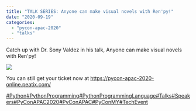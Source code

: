 ```yaml
---
title: "TALK SERIES: Anyone can make visual novels with Ren'py!"
date: "2020-09-19"
categories:
  - "pycon-apac-2020"
  - "talks"
---
```


Catch up with Dr. Sony Valdez in his talk, Anyone can make visual novels with Ren'py!

![](/archived-images/19th-1330-1400-sony-valdez-1.png?w=1024)

You can still get your ticket now at https://pycon-apac-2020-online.peatix.com/

[#Python](https://www.facebook.com/hashtag/python?source=feed_text&epa=HASHTAG&__xts__%5B0%5D=68.ARA6T-PcqYhE64o2aarK9L66W6ny7CCDyBecQy09CY-Rgey3jYsTX5sbTxFlO4J0WywYh9IO42cXk_vhNThDCFl4NVfoCP3czb55zMv_o8bJtydQy7yq7r9S_WnKB7VQDtJrv33XgT_CaEne30QMrYJUjB6_cjboU9-j_V70t5KBRIHYy_oR2_bpBTbG5d9rdnyHH3HEuFkk0-B1L1USK-JqTiMoj9DIruzwJYmo23O4g_Ir3fP1GLGaFMG2tFMebqadAHZ2XPWCYx1UQLDI5SrzcLScqU3PyedboPAizVrHuoX1p7pWCRM8WAAIAQQgUTBGRjJXYuFmCuvl4wAYXqA&__tn__=%2ANK-R)[#PythonProgramming](https://www.facebook.com/hashtag/pythonprogramming?source=feed_text&epa=HASHTAG&__xts__%5B0%5D=68.ARA6T-PcqYhE64o2aarK9L66W6ny7CCDyBecQy09CY-Rgey3jYsTX5sbTxFlO4J0WywYh9IO42cXk_vhNThDCFl4NVfoCP3czb55zMv_o8bJtydQy7yq7r9S_WnKB7VQDtJrv33XgT_CaEne30QMrYJUjB6_cjboU9-j_V70t5KBRIHYy_oR2_bpBTbG5d9rdnyHH3HEuFkk0-B1L1USK-JqTiMoj9DIruzwJYmo23O4g_Ir3fP1GLGaFMG2tFMebqadAHZ2XPWCYx1UQLDI5SrzcLScqU3PyedboPAizVrHuoX1p7pWCRM8WAAIAQQgUTBGRjJXYuFmCuvl4wAYXqA&__tn__=%2ANK-R)[#PythonProgrammingLanguage](https://www.facebook.com/hashtag/pythonprogramminglanguage?source=feed_text&epa=HASHTAG&__xts__%5B0%5D=68.ARA6T-PcqYhE64o2aarK9L66W6ny7CCDyBecQy09CY-Rgey3jYsTX5sbTxFlO4J0WywYh9IO42cXk_vhNThDCFl4NVfoCP3czb55zMv_o8bJtydQy7yq7r9S_WnKB7VQDtJrv33XgT_CaEne30QMrYJUjB6_cjboU9-j_V70t5KBRIHYy_oR2_bpBTbG5d9rdnyHH3HEuFkk0-B1L1USK-JqTiMoj9DIruzwJYmo23O4g_Ir3fP1GLGaFMG2tFMebqadAHZ2XPWCYx1UQLDI5SrzcLScqU3PyedboPAizVrHuoX1p7pWCRM8WAAIAQQgUTBGRjJXYuFmCuvl4wAYXqA&__tn__=%2ANK-R)[#Talks](https://www.facebook.com/hashtag/talks?source=feed_text&epa=HASHTAG&__xts__%5B0%5D=68.ARA6T-PcqYhE64o2aarK9L66W6ny7CCDyBecQy09CY-Rgey3jYsTX5sbTxFlO4J0WywYh9IO42cXk_vhNThDCFl4NVfoCP3czb55zMv_o8bJtydQy7yq7r9S_WnKB7VQDtJrv33XgT_CaEne30QMrYJUjB6_cjboU9-j_V70t5KBRIHYy_oR2_bpBTbG5d9rdnyHH3HEuFkk0-B1L1USK-JqTiMoj9DIruzwJYmo23O4g_Ir3fP1GLGaFMG2tFMebqadAHZ2XPWCYx1UQLDI5SrzcLScqU3PyedboPAizVrHuoX1p7pWCRM8WAAIAQQgUTBGRjJXYuFmCuvl4wAYXqA&__tn__=%2ANK-R)[#Speakers](https://www.facebook.com/hashtag/speakers?source=feed_text&epa=HASHTAG&__xts__%5B0%5D=68.ARA6T-PcqYhE64o2aarK9L66W6ny7CCDyBecQy09CY-Rgey3jYsTX5sbTxFlO4J0WywYh9IO42cXk_vhNThDCFl4NVfoCP3czb55zMv_o8bJtydQy7yq7r9S_WnKB7VQDtJrv33XgT_CaEne30QMrYJUjB6_cjboU9-j_V70t5KBRIHYy_oR2_bpBTbG5d9rdnyHH3HEuFkk0-B1L1USK-JqTiMoj9DIruzwJYmo23O4g_Ir3fP1GLGaFMG2tFMebqadAHZ2XPWCYx1UQLDI5SrzcLScqU3PyedboPAizVrHuoX1p7pWCRM8WAAIAQQgUTBGRjJXYuFmCuvl4wAYXqA&__tn__=%2ANK-R)[#PyConAPAC2020](https://www.facebook.com/hashtag/pyconapac2020?source=feed_text&epa=HASHTAG&__xts__%5B0%5D=68.ARA6T-PcqYhE64o2aarK9L66W6ny7CCDyBecQy09CY-Rgey3jYsTX5sbTxFlO4J0WywYh9IO42cXk_vhNThDCFl4NVfoCP3czb55zMv_o8bJtydQy7yq7r9S_WnKB7VQDtJrv33XgT_CaEne30QMrYJUjB6_cjboU9-j_V70t5KBRIHYy_oR2_bpBTbG5d9rdnyHH3HEuFkk0-B1L1USK-JqTiMoj9DIruzwJYmo23O4g_Ir3fP1GLGaFMG2tFMebqadAHZ2XPWCYx1UQLDI5SrzcLScqU3PyedboPAizVrHuoX1p7pWCRM8WAAIAQQgUTBGRjJXYuFmCuvl4wAYXqA&__tn__=%2ANK-R)[#PyConAPAC](https://www.facebook.com/hashtag/pyconapac?source=feed_text&epa=HASHTAG&__xts__%5B0%5D=68.ARA6T-PcqYhE64o2aarK9L66W6ny7CCDyBecQy09CY-Rgey3jYsTX5sbTxFlO4J0WywYh9IO42cXk_vhNThDCFl4NVfoCP3czb55zMv_o8bJtydQy7yq7r9S_WnKB7VQDtJrv33XgT_CaEne30QMrYJUjB6_cjboU9-j_V70t5KBRIHYy_oR2_bpBTbG5d9rdnyHH3HEuFkk0-B1L1USK-JqTiMoj9DIruzwJYmo23O4g_Ir3fP1GLGaFMG2tFMebqadAHZ2XPWCYx1UQLDI5SrzcLScqU3PyedboPAizVrHuoX1p7pWCRM8WAAIAQQgUTBGRjJXYuFmCuvl4wAYXqA&__tn__=%2ANK-R)[#PyConMY](https://www.facebook.com/hashtag/pyconmy?source=feed_text&epa=HASHTAG&__xts__%5B0%5D=68.ARA6T-PcqYhE64o2aarK9L66W6ny7CCDyBecQy09CY-Rgey3jYsTX5sbTxFlO4J0WywYh9IO42cXk_vhNThDCFl4NVfoCP3czb55zMv_o8bJtydQy7yq7r9S_WnKB7VQDtJrv33XgT_CaEne30QMrYJUjB6_cjboU9-j_V70t5KBRIHYy_oR2_bpBTbG5d9rdnyHH3HEuFkk0-B1L1USK-JqTiMoj9DIruzwJYmo23O4g_Ir3fP1GLGaFMG2tFMebqadAHZ2XPWCYx1UQLDI5SrzcLScqU3PyedboPAizVrHuoX1p7pWCRM8WAAIAQQgUTBGRjJXYuFmCuvl4wAYXqA&__tn__=%2ANK-R)[#TechEvent](https://www.facebook.com/hashtag/techevent?source=feed_text&epa=HASHTAG&__xts__%5B0%5D=68.ARA6T-PcqYhE64o2aarK9L66W6ny7CCDyBecQy09CY-Rgey3jYsTX5sbTxFlO4J0WywYh9IO42cXk_vhNThDCFl4NVfoCP3czb55zMv_o8bJtydQy7yq7r9S_WnKB7VQDtJrv33XgT_CaEne30QMrYJUjB6_cjboU9-j_V70t5KBRIHYy_oR2_bpBTbG5d9rdnyHH3HEuFkk0-B1L1USK-JqTiMoj9DIruzwJYmo23O4g_Ir3fP1GLGaFMG2tFMebqadAHZ2XPWCYx1UQLDI5SrzcLScqU3PyedboPAizVrHuoX1p7pWCRM8WAAIAQQgUTBGRjJXYuFmCuvl4wAYXqA&__tn__=%2ANK-R)
